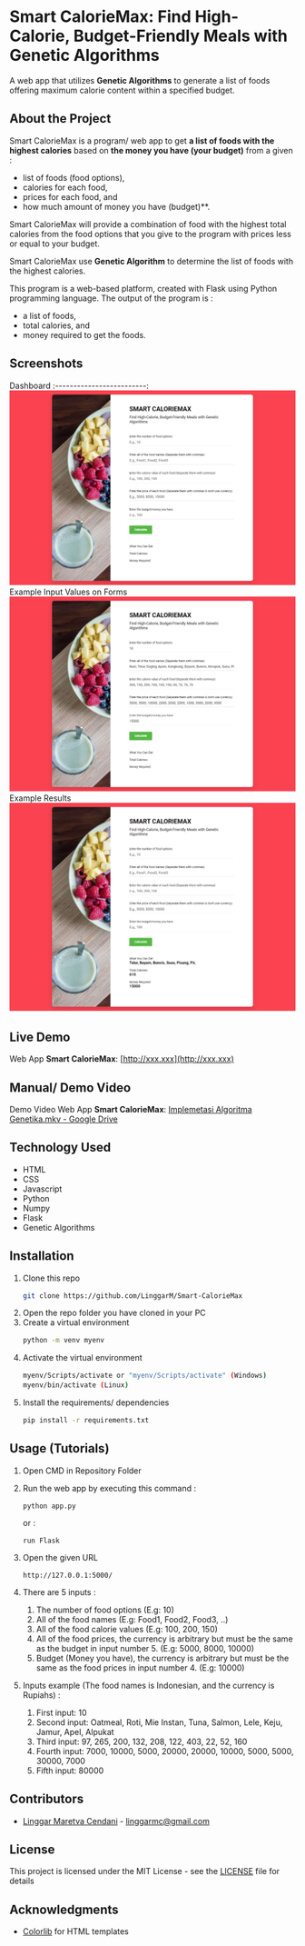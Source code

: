 # Smart CalorieMax: Find High-Calorie, Budget-Friendly Meals with Genetic Algorithms
A web app that utilizes **Genetic Algorithms** to generate a list of foods offering maximum calorie content within a specified budget.

## About the Project
Smart CalorieMax is a program/ web app to get **a list of foods with the highest calories** based on **the money you have (your budget)** from a given :

  * list of foods (food options),
  * calories for each food,
  * prices for each food, and
  * how much amount of money you have (budget)**.

Smart CalorieMax will provide a combination of food with the highest total calories from the food options that you give to the program with prices less or equal to your budget.

Smart CalorieMax use **Genetic Algorithm** to determine the list of foods with the highest calories.

This program is a web-based platform, created with Flask using Python programming language. The output of the program is :
 * a list of foods,
 * total calories, and
 * money required to get the foods.

## Screenshots
  Dashboard
  :-------------------------:
  ![Screenshots/1.%20Dashboard.png](Screenshots/1.%20Dashboard.png)
  Example Input Values on Forms
  ![Screenshots/2.%20Input%20Form.png](Screenshots/2.%20Input%20Form.png)
  Example Results
  ![Screenshots/3.%20Result.png](Screenshots/3.%20Result.png)

## Live Demo
Web App **Smart CalorieMax**: [http://xxx.xxx](http://xxx.xxx)

## Manual/ Demo Video
Demo Video Web App **Smart CalorieMax**: [Implemetasi Algoritma Genetika.mkv - Google Drive](https://drive.google.com/file/d/1K1WzoqYeEvU1BD8uuMkOEsGb2WLkBY6D/view)

## Technology Used
* HTML
* CSS
* Javascript
* Python
* Numpy
* Flask
* Genetic Algorithms

## Installation

1. Clone this repo
   ```sh
   git clone https://github.com/LinggarM/Smart-CalorieMax
   ```
2. Open the repo folder you have cloned in your PC
3. Create a virtual environment
   ```sh
   python -m venv myenv
   ```
4. Activate the virtual environment
   ```sh
   myenv/Scripts/activate or "myenv/Scripts/activate" (Windows)
   myenv/bin/activate (Linux)
   ```
5. Install the requirements/ dependencies
   ```sh
   pip install -r requirements.txt
   ```

## Usage (Tutorials)

1. Open CMD in Repository Folder
2. Run the web app by executing this command :
   ```
   python app.py
   ```
   or :
   ```
   run Flask
   ```
3. Open the given URL
   ```
   http://127.0.0.1:5000/
   ```
4. There are 5 inputs :

    1. The number of food options (E.g: 10)
    2. All of the food names (E.g: Food1, Food2, Food3, ..)
    3. All of the food calorie values (E.g: 100, 200, 150)
    4. All of the food prices, the currency is arbitrary but must be the same as the budget in input number 5. (E.g: 5000, 8000, 10000)
    5. Budget (Money you have), the currency is arbitrary but must be the same as the food prices in input number 4. (E.g: 10000)

5. Inputs example (The food names is Indonesian, and the currency is Rupiahs) :
    1. First input: 10
    2. Second input: Oatmeal, Roti, Mie Instan, Tuna, Salmon, Lele, Keju, Jamur, Apel, Alpukat
    3. Third input: 97, 265, 200, 132, 208, 122, 403, 22, 52, 160
    4. Fourth input: 7000, 10000, 5000, 20000, 20000, 10000, 5000, 5000, 30000, 7000
    5. Fifth input: 80000

## Contributors
* [Linggar Maretva Cendani](https://github.com/LinggarM) - [linggarmc@gmail.com](mailto:linggarmc@gmail.com)

## License
This project is licensed under the MIT License - see the [LICENSE](LICENSE) file for details

## Acknowledgments
* [Colorlib](https://colorlib.com/) for HTML templates

